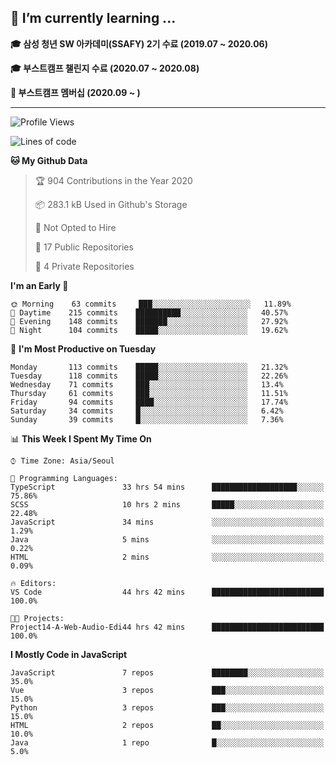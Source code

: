 ## 🌱 I’m currently learning ...

**🎓 삼성 청년 SW 아카데미(SSAFY) 2기 수료 (2019.07 ~ 2020.06)**

**🎓 부스트캠프 챌린지 수료 (2020.07 ~ 2020.08)**

**🏃  부스트캠프 멤버십 (2020.09 ~ )**
 
-----

<!--START_SECTION:waka-->
![Profile Views](http://img.shields.io/badge/Profile%20Views-1-blue)

![Lines of code](https://img.shields.io/badge/From%20Hello%20World%20I%27ve%20Written-3069%20lines%20of%20code-blue)

**🐱 My Github Data** 

> 🏆 904 Contributions in the Year 2020
 > 
> 📦 283.1 kB Used in Github's Storage 
 > 
> 🚫 Not Opted to Hire
 > 
> 📜 17 Public Repositories 
 > 
> 🔑 4 Private Repositories  
 > 
**I'm an Early 🐤** 

```text
🌞 Morning    63 commits     ███░░░░░░░░░░░░░░░░░░░░░░   11.89% 
🌆 Daytime    215 commits    ██████████░░░░░░░░░░░░░░░   40.57% 
🌃 Evening    148 commits    ███████░░░░░░░░░░░░░░░░░░   27.92% 
🌙 Night      104 commits    █████░░░░░░░░░░░░░░░░░░░░   19.62%

```
📅 **I'm Most Productive on Tuesday** 

```text
Monday       113 commits    █████░░░░░░░░░░░░░░░░░░░░   21.32% 
Tuesday      118 commits    █████░░░░░░░░░░░░░░░░░░░░   22.26% 
Wednesday    71 commits     ███░░░░░░░░░░░░░░░░░░░░░░   13.4% 
Thursday     61 commits     ███░░░░░░░░░░░░░░░░░░░░░░   11.51% 
Friday       94 commits     ████░░░░░░░░░░░░░░░░░░░░░   17.74% 
Saturday     34 commits     █░░░░░░░░░░░░░░░░░░░░░░░░   6.42% 
Sunday       39 commits     █░░░░░░░░░░░░░░░░░░░░░░░░   7.36%

```


📊 **This Week I Spent My Time On** 

```text
⌚︎ Time Zone: Asia/Seoul

💬 Programming Languages: 
TypeScript               33 hrs 54 mins      ███████████████████░░░░░░   75.86% 
SCSS                     10 hrs 2 mins       █████░░░░░░░░░░░░░░░░░░░░   22.48% 
JavaScript               34 mins             ░░░░░░░░░░░░░░░░░░░░░░░░░   1.29% 
Java                     5 mins              ░░░░░░░░░░░░░░░░░░░░░░░░░   0.22% 
HTML                     2 mins              ░░░░░░░░░░░░░░░░░░░░░░░░░   0.09%

🔥 Editors: 
VS Code                  44 hrs 42 mins      █████████████████████████   100.0%

🐱‍💻 Projects: 
Project14-A-Web-Audio-Edi44 hrs 42 mins      █████████████████████████   100.0%

```

**I Mostly Code in JavaScript** 

```text
JavaScript               7 repos             ████████░░░░░░░░░░░░░░░░░   35.0% 
Vue                      3 repos             ███░░░░░░░░░░░░░░░░░░░░░░   15.0% 
Python                   3 repos             ███░░░░░░░░░░░░░░░░░░░░░░   15.0% 
HTML                     2 repos             ██░░░░░░░░░░░░░░░░░░░░░░░   10.0% 
Java                     1 repo              █░░░░░░░░░░░░░░░░░░░░░░░░   5.0%

```



<!--END_SECTION:waka-->
